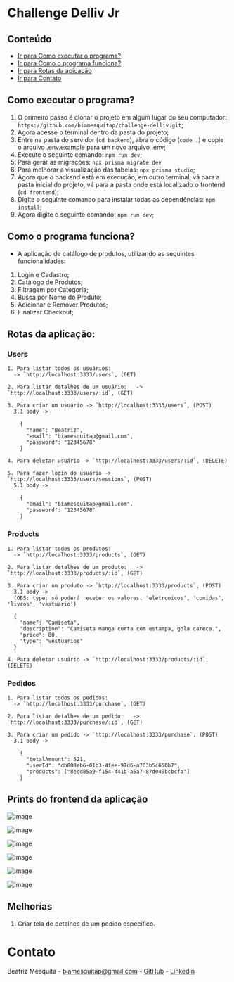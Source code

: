 # Challenge Delliv Jr

## Conteúdo
- [Ir para Como executar o programa?](#como-executar-o-programa)
- [Ir para Como o programa funciona?](#como-o-programa-funciona)
- [Ir para Rotas da apicação](#rotas-da-aplicacao)
- [Ir para Contato](#contato)
  

## Como executar o programa?
1. O primeiro passo é clonar o projeto em algum lugar do seu computador: `https://github.com/biamesquitap/challenge-delliv.git`;
2. Agora acesse o terminal dentro da pasta do projeto;
3. Entre na pasta do servidor (`cd backend`), abra o código (`code .`) e copie o arquivo .env.example para um novo arquivo .env;
4. Execute o seguinte comando: `npm run dev`;
5. Para gerar as migrações: `npx prisma migrate dev`
6. Para melhorar a visualização das tabelas: `npx prisma studio`;
7. Agora que o backend está em execução, em outro terminal, vá para a pasta inicial do projeto, vá para a pasta onde está localizado o frontend (`cd frontend`);
8. Digite o seguinte comando para instalar todas as dependências: `npm install`;
9. Agora digite o seguinte comando: `npm run dev`;

## Como o programa funciona?
- A aplicação de catálogo de produtos, utilizando as seguintes funcionalidades:
1. Login e Cadastro;
2. Catálogo de Produtos;
3. Filtragem por Categoria;
4. Busca por Nome do Produto;
5. Adicionar e Remover Produtos;
6. Finalizar Checkout;


## Rotas da aplicação:
### Users
    1. Para listar todos os usuários:  
      -> `http://localhost:3333/users`, (GET)
    
    2. Para listar detalhes de um usuário:   -> `http://localhost:3333/users/:id`, (GET)
    
    3. Para criar um usuário -> `http://localhost:3333/users`, (POST)
      3.1 body ->
      
  ```
      {
        "name": "Beatriz",
        "email": "biamesquitap@gmail.com",
        "password": "12345678"		
      }
  ```
  
    4. Para deletar usuário -> `http://localhost:3333/users/:id`, (DELETE)
    
    5. Para fazer login do usuário -> `http://localhost:3333/users/sessions`, (POST)
      5.1 body ->
      
  ```
      {
        "email": "biamesquitap@gmail.com",
        "password": "12345678"		
      }
  ```

  ### Products
    1. Para listar todos os produtos:  
      -> `http://localhost:3333/products`, (GET)

    2. Para listar detalhes de um produto:   -> `http://localhost:3333/products/:id`, (GET)
    
    3. Para criar um produto -> `http://localhost:3333/products`, (POST)
      3.1 body ->
      (OBS: type: só poderá receber os valores: 'eletronicos', 'comidas', 'livros', 'vestuario')
  ```
    {
      "name": "Camiseta",
      "description": "Camiseta manga curta com estampa, gola careca.",
      "price": 80,
      "type": "vestuarios"
    }  
  ```
  
    4. Para deletar usuário -> `http://localhost:3333/products/:id`, (DELETE)

   ### Pedidos
    1. Para listar todos os pedidos:  
      -> `http://localhost:3333/purchase`, (GET)

    2. Para listar detalhes de um pedido:   -> `http://localhost:3333/purchase/:id`, (GET)
    
    3. Para criar um pedido -> `http://localhost:3333/purchase`, (POST)
      3.1 body ->
      
  ```
      {
        "totalAmount": 521,
        "userId": "db808eb6-01b3-4fee-97d6-a763b5c650b7",
        "products": ["8eed85a9-f154-441b-a5a7-87d049bcbcfa"]
      }
  ```

## Prints do frontend da aplicação
![image](https://github.com/biamesquitap/challenge-delliv/assets/94808375/d9668966-e679-451e-b7d1-a1262905918c)

![image](https://github.com/biamesquitap/challenge-delliv/assets/94808375/e0ac50db-a2cc-46e8-943a-34ba03e974ea)


![image](https://github.com/biamesquitap/challenge-delliv/assets/94808375/fe1b648f-5c29-4800-a1cd-96ca862898db)

![image](https://github.com/biamesquitap/challenge-delliv/assets/94808375/a9f36b5d-3fb3-4341-9172-5bc0655b68dc)

![image](https://github.com/biamesquitap/challenge-delliv/assets/94808375/6b6a4f26-7bdc-4687-915b-328df9c4357a)

![image](https://github.com/biamesquitap/challenge-delliv/assets/94808375/9ccc7f1b-7bf4-4faa-9845-32785877245a)




## Melhorias

1. Criar tela de detalhes de um pedido específico.


# Contato 
Beatriz Mesquita - biamesquitap@gmail.com - [GitHub](https://github.com/biamesquitap) - [LinkedIn](https://www.linkedin.com/in/beatriz-ponte/)
